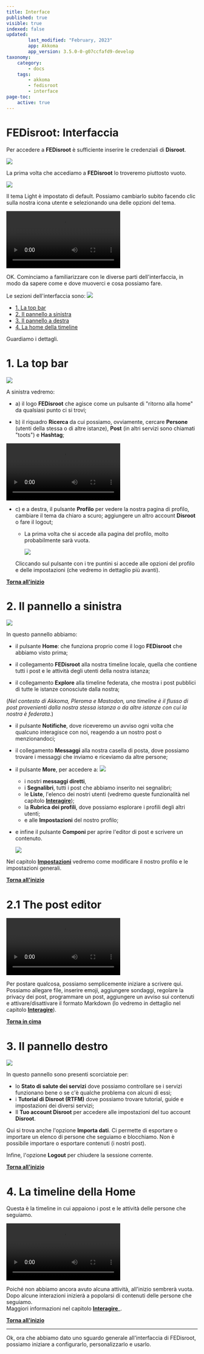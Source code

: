 ```yaml
---
title: Interface
published: true
visible: true
indexed: false
updated:
        last_modified: "February, 2023"
        app: Akkoma
        app_version: 3.5.0-0-g07ccfafd9-develop
taxonomy:
    category:
        - docs
    tags:
        - akkoma
        - fedisroot
        - interface
page-toc:
    active: true
---
```


# FEDisroot: Interfaccia

Per accedere a **FEDisroot** è sufficiente inserire le credenziali di **Disroot**.

![](it/login.png)


La prima volta che accediamo a **FEDisroot** lo troveremo piuttosto vuoto.

![](en/first_login.png)

Il tema Light è impostato di default. Possiamo cambiarlo subito facendo clic sulla nostra icona utente e selezionando una delle opzioni del tema.

![](en/change.theme.mp4?resize=1024,576&loop)

OK. Cominciamo a familiarizzare con le diverse parti dell'interfaccia, in modo da sapere come e dove muoverci e cosa possiamo fare.

<a name='top'></a>
Le sezioni dell'interfaccia sono:
![](en/interface.sections.png)

- [1. La top bar](#topbar)
- [2. Il pannello a sinistra](#left)
- [3. Il pannello a destra](#right)
- [4. La home della timeline](#timeline)
  
Guardiamo i dettagli.
<br>
<a name='topbar'></a>

# 1. La top bar

![](en/topbar.png)

A sinistra vedremo:

- a) il logo **FEDisroot** che agisce come un pulsante di "ritorno alla home" da qualsiasi punto ci si trovi;

- b) il riquadro **Ricerca** da cui possiamo, ovviamente, cercare **Persone** (utenti della stessa o di altre istanze), **Post** (in altri servizi sono chiamati "toots") e **Hashtag**;

![](en/search.mp4?resize=1024,576&loop)


- c) e a destra, il pulsante **Profilo** per vedere la nostra pagina di profilo, cambiare il tema da chiaro a scuro; aggiungere un altro account **Disroot** o fare il logout;

  * La prima volta che si accede alla pagina del profilo, molto probabilmente sarà vuota.

    ![](en/profile.png)

  Cliccando sul pulsante con i tre puntini si accede alle opzioni del profilo e delle impostazioni (che vedremo in dettaglio più avanti).

[**Torna all'inizio**](#top)
<br>

<a name= 'left'></a>
# 2. Il pannello a sinistra

![](en/left_panel.png)

In questo pannello abbiamo:
- il pulsante **Home**: che funziona proprio come il logo **FEDisroot** che abbiamo visto prima;

- il collegamento **FEDisroot** alla nostra timeline locale, quella che contiene tutti i post e le attività degli utenti della nostra istanza;

- il collegamento **Explore** alla timeline federata, che mostra i post pubblici di tutte le istanze conosciute dalla nostra;

(_Nel contesto di Akkoma, Pleroma e Mastodon, una timeline è il flusso di post provenienti dalla nostra stessa istanza o da altre istanze con cui la nostra è federata._)

- il pulsante **Notifiche**, dove riceveremo un avviso ogni volta che qualcuno interagisce con noi, reagendo a un nostro post o menzionandoci;

- il collegamento **Messaggi** alla nostra casella di posta, dove possiamo trovare i messaggi che inviamo e riceviamo da altre persone;

- il pulsante **More**, per accedere a:
  ![](en/more.button.gif)

  - i nostri **messaggi diretti**,
  - i **Segnalibri**, tutti i post che abbiamo inserito nei segnalibri;
  - le **Liste**, l'elenco dei nostri utenti (vedremo queste funzionalità nel capitolo [**Interagire**](../03.interacting/));
  - la **Rubrica dei profili**, dove possiamo esplorare i profili degli altri utenti;
  - e alle **Impostazioni** del nostro profilo;

- e infine il pulsante **Componi** per aprire l'editor di post e scrivere un contenuto.

    ![](en/compose.gif)

Nel capitolo [**Impostazioni**](../02.settings/) vedremo come modificare il nostro profilo e le impostazioni generali.

[**Torna all'inizio**](#top)<br>

<a name= 'post'></a>
# 2.1 The post editor

![](en/post.editor.mp4?resize=1024,576&loop)

Per postare qualcosa, possiamo semplicemente iniziare a scrivere qui. Possiamo allegare file, inserire emoji, aggiungere sondaggi, regolare la privacy dei post, programmare un post, aggiungere un avviso sui contenuti e attivare/disattivare il formato Markdown (lo vedremo in dettaglio nel capitolo [**Interagire**](../03.interacting/)).

[**Torna in cima**](#top)
<br>

<a name='right'></a>
# 3. Il pannello destro

![](en/right.panel.png)

In questo pannello sono presenti scorciatoie per:

- lo **Stato di salute dei servizi** dove possiamo controllare se i servizi funzionano bene o se c'è qualche problema con alcuni di essi;
- i **Tutorial di Disroot (RTFM)** dove possiamo trovare tutorial, guide e impostazioni dei diversi servizi;
- Il **Tuo account Disroot** per accedere alle impostazioni del tuo account **Disroot**.

Qui si trova anche l'opzione **Importa dati**. Ci permette di esportare o importare un elenco di persone che seguiamo e blocchiamo. Non è possibile importare o esportare contenuti (i nostri post).

Infine, l'opzione **Logout** per chiudere la sessione corrente.

[**Torna all'inizio**](#top)
<br>

<a name='timeline'></a>

# 4. La timeline della Home
Questa è la timeline in cui appaiono i post e le attività delle persone che seguiamo.

![](it/timelines.mp4?resize=1024,576&loop)

Poiché non abbiamo ancora avuto alcuna attività, all'inizio sembrerà vuota. Dopo alcune interazioni inizierà a popolarsi di contenuti delle persone che seguiamo.  
Maggiori informazioni nel capitolo [**Interagire**](../03.interacting/)_.

[**Torna all'inizio**](#top)


---

Ok, ora che abbiamo dato uno sguardo generale all'interfaccia di FEDisroot, possiamo iniziare a configurarlo, personalizzarlo e usarlo.
